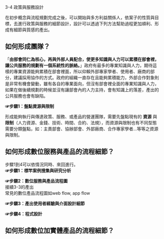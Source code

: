 <p>3-4 政策與服務設計</p>

<p>在初步概念與流程規劃完成之後，可以開始與多方利益關係人，依案子的性質與目標，去進行政策與服務的細節設計，設計可以透過下列方法幫助過程更加順利、形成有細節與質感的產出。</p>

<h2>如何形成團隊？</h2>

<p>「<strong>由部會同仁為核心，再與外部人員配合，使更多知識與人力可以累積在部會裡，讓公共服務的規劃有一個系統性的脈絡。</strong>」政府有最多的專業知識與人力，期待這樣的專業資源能夠累積在部會裡面，所以仰賴外部專家學者、使用者、廠商的部分，建議採用協作的方式。政府的組織一直存在且能夠累積能力，外部合作對象則是非常有機會變動，雖有各自的專業面向，但沒有部會裡全面的專業知識與人力，如果在做後續規劃的時候並沒有讓部會內的人力主持，會有知識上的落差，產出的公共服務也會有缺陷。</p>

<p> <strong>☞步驟1：盤點資源與限制</strong></p>

<p> 形成能夠執行與傳達政策、服務、或產品的營運團隊，需要先盤點現有的 <strong>資源</strong> 與 <strong>限制</strong>（人力資源、金錢、技術、時間、合約、法規），而資源與限制也有不同型態需要分類盤點，如：主責部會、協辦部會、外部廠商、合作專家學者...等等之資源與限制。</p>

<h2>如何形成數位服務與產品的流程細節？</h2>

<p>步驟1到4可以依情況同時、來回進行。<br> <strong>☞步驟1：標竿案例搜集與研究分析</strong></p>

<p> <strong>☞步驟2：數位服務與產品流程圖</strong><br>接續3-3的產出<br>常見的數位產品流程圖如web flow, app flow</p>

<p><strong>☞步驟3：產出使用者經驗與介面設計細節</strong></p>

<p><strong>☞步驟4：程式設計</strong></p>

<h2>如何形成數位加實體產品的流程細節？</h2>
